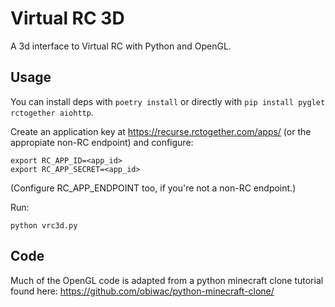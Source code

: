 # Virtual RC 3D

A 3d interface to Virtual RC with Python and OpenGL.

## Usage

You can install deps with `poetry install` or directly with `pip install pyglet rctogether aiohttp`.

Create an application key at https://recurse.rctogether.com/apps/ (or the appropiate non-RC endpoint) and configure:

```
export RC_APP_ID=<app_id>
export RC_APP_SECRET=<app_id>
```

(Configure RC_APP_ENDPOINT too, if you're not a non-RC endpoint.)


Run:

```
python vrc3d.py
```

## Code

Much of the OpenGL code is adapted from a python minecraft clone tutorial found here: https://github.com/obiwac/python-minecraft-clone/
